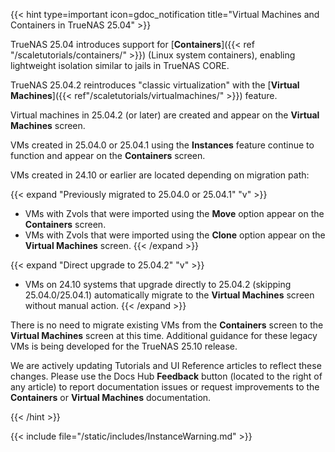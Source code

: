 &NewLine;

{{< hint type=important icon=gdoc_notification title="Virtual Machines and Containers in TrueNAS 25.04" >}}

TrueNAS 25.04 introduces support for [**Containers**]({{< ref "/scaletutorials/containers/" >}}) (Linux system containers), enabling lightweight isolation similar to jails in TrueNAS CORE.

TrueNAS 25.04.2 reintroduces "classic virtualization" with the [**Virtual Machines**]({{< ref"/scaletutorials/virtualmachines/" >}}) feature.

Virtual machines in 25.04.2 (or later) are created and appear on the **Virtual Machines** screen.

VMs created in 25.04.0 or 25.04.1 using the **Instances** feature continue to function and appear on the **Containers** screen.

VMs created in 24.10 or earlier are located depending on migration path:

{{< expand "Previously migrated to 25.04.0 or 25.04.1" "v" >}}
- VMs with Zvols that were imported using the **Move** option appear on the **Containers** screen.
- VMs with Zvols that were imported using the **Clone** option appear on the **Virtual Machines** screen.
{{< /expand >}}

{{< expand "Direct upgrade to 25.04.2" "v" >}}
- VMs on 24.10 systems that upgrade directly to 25.04.2 (skipping 25.04.0/25.04.1) automatically migrate to the **Virtual Machines** screen without manual action.
{{< /expand >}}

There is no need to migrate existing VMs from the **Containers** screen to the **Virtual Machines** screen at this time.
Additional guidance for these legacy VMs is being developed for the TrueNAS 25.10 release. 

We are actively updating Tutorials and UI Reference articles to reflect these changes.
Please use the Docs Hub **Feedback** button (located to the right of any article) to report documentation issues or
request improvements to the **Containers** or **Virtual Machines** documentation.

{{< /hint >}}

{{< include file="/static/includes/InstanceWarning.md" >}}
